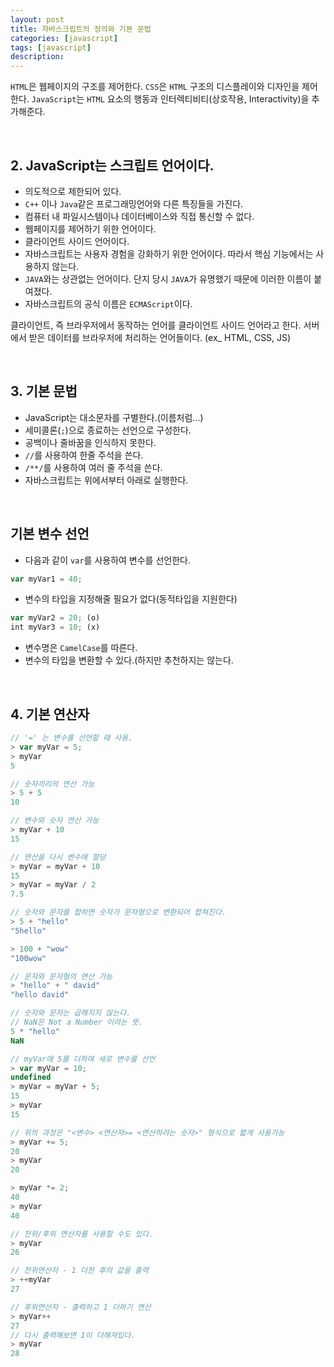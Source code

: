 ```yaml
---
layout: post
title: 자바스크립트의 정의와 기본 문법
categories: [javascript]
tags: [javascript]
description: 
---
```



`HTML`은 웹페이지의 구조를 제어한다. `CSS`은 `HTML` 구조의 디스플레이와 디자인을 제어한다. `JavaScript`는 `HTML` 요소의 행동과 인터렉티비티(상호작용, Interactivity)을 추가해준다.

<br>

## 2. JavaScript는 스크립트 언어이다.

- 의도적으로 제한되어 있다.
- `C++` 이나 `Java`같은 프로그래밍언어와 다른 특징들을 가진다. 
- 컴퓨터 내 파일시스템이나 데이터베이스와 직접 통신할 수 없다. 
- 웹페이지를 제어하기 위한 언어이다.
- 클라이언트 사이드 언어이다. 
- 자바스크립트는 사용자 경험을 강화하기 위한 언어이다. 따라서 핵심 기능에서는 사용하지 않는다.
- `JAVA`와는 상관없는 언어이다. 단지 당시 `JAVA`가 유명했기 때문에 이러한 이름이 붙여졌다. 
- 자바스크립트의 공식 이름은 `ECMAScript`이다.

클라이언트, 즉 브라우저에서 동작하는 언어를 클라이언트 사이드 언어라고 한다. 서버에서 받은 데이터를 브라우저에 처리하는 언어들이다. (ex_ HTML, CSS, JS)

<br>

## 3. 기본 문법

- JavaScript는 대소문자를 구별한다.(이름처럼...)
- 세미콜론(`;`)으로 종료하는 선언으로 구성한다.
- 공백이나 줄바꿈을 인식하지 못한다.
- `//`를 사용하여 한줄 주석을 쓴다.
- `/**/`를 사용하여 여러 줄 주석을 쓴다.
- 자바스크립트는 위에서부터 아래로 실행한다.

<br>

## 기본 변수 선언

- 다음과 같이 `var`를 사용하여 변수를 선언한다.

```js
var myVar1 = 40;
``` 

- 변수의 타입을 지정해줄 필요가 없다(동적타입을 지원한다)

```js
var myVar2 = 20; (o)
int myVar3 = 10; (x)
```

- 변수명은 `CamelCase`를 따른다.
- 변수의 타입을 변환할 수 있다.(하지만 추천하지는 않는다.

<br>

## 4. 기본 연산자

```js
// '=' 는 변수를 선언할 때 사용.
> var myVar = 5; 
> myVar
5

// 숫자끼리의 연산 가능
> 5 + 5
10

// 변수와 숫자 연산 가능
> myVar + 10
15

// 연산을 다시 변수에 할당
> myVar = myVar + 10
15
> myVar = myVar / 2
7.5

// 숫자와 문자를 합하면 숫자가 문자형으로 변환되어 합쳐진다.
> 5 + "hello"
"5hello"

> 100 + "wow"
"100wow"

// 문자와 문자형의 연산 가능
> "hello" + " david"
"hello david"

// 숫자와 문자는 곱해지지 않는다. 
// NaN은 Not a Number 이라는 뜻.
5 * "hello"
NaN

// myVar에 5를 더하여 새로 변수를 선언
> var myVar = 10;
undefined
> myVar = myVar + 5;
15
> myVar
15

// 위의 과정은 "<변수> <연산자>= <연산하려는 숫자>" 형식으로 짧게 사용가능
> myVar += 5;
20
> myVar
20

> myVar *= 2;
40
> myVar
40

// 전위/후위 연산자를 사용할 수도 있다.
> myVar
26

// 전위연산자 - 1 더한 후의 값을 출력
> ++myVar
27

// 후위연산자 - 출력하고 1 더하기 연산
> myVar++
27
// 다시 출력해보면 1이 더해져있다.
> myVar
28
``` 

<br>
